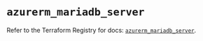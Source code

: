# `azurerm_mariadb_server`

Refer to the Terraform Registry for docs: [`azurerm_mariadb_server`](https://registry.terraform.io/providers/hashicorp/azurerm/3.87.0/docs/resources/mariadb_server).

